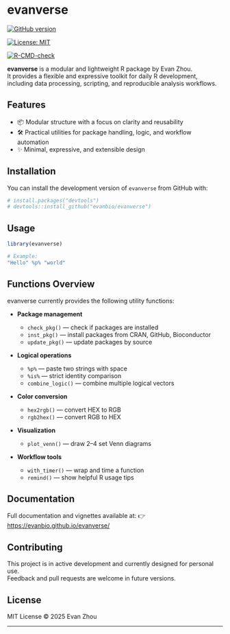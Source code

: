 # evanverse

<!-- badges: start -->
[![GitHub version](https://img.shields.io/github/v/tag/evanbio/evanverse?label=version&color=success)](https://github.com/evanbio/evanverse/releases)

[![License: MIT](https://img.shields.io/badge/License-MIT-blue.svg)](LICENSE.md)

[![R-CMD-check](https://github.com/evanbio/evanverse/actions/workflows/R-CMD-check.yaml/badge.svg)](https://github.com/evanbio/evanverse/actions/workflows/R-CMD-check.yaml)
<!-- badges: end -->

**evanverse** is a modular and lightweight R package by Evan Zhou.  
It provides a flexible and expressive toolkit for daily R development, including data processing, scripting, and reproducible analysis workflows.


## Features

- 📦 Modular structure with a focus on clarity and reusability  
- 🛠️ Practical utilities for package handling, logic, and workflow automation  
- ✨ Minimal, expressive, and extensible design

## Installation

You can install the development version of `evanverse` from GitHub with:

```r
# install.packages("devtools")
# devtools::install_github("evanbio/evanverse")
```

## Usage

```r
library(evanverse)

# Example:
"Hello" %p% "world"
```

## Functions Overview

evanverse currently provides the following utility functions:

- **Package management**
  - `check_pkg()` — check if packages are installed
  - `inst_pkg()` — install packages from CRAN, GitHub, Bioconductor
  - `update_pkg()` — update packages by source

- **Logical operations**
  - `%p%` — paste two strings with space
  - `%is%` — strict identity comparison
  - `combine_logic()` — combine multiple logical vectors

- **Color conversion**
  - `hex2rgb()` — convert HEX to RGB
  - `rgb2hex()` — convert RGB to HEX

- **Visualization**
  - `plot_venn()` — draw 2–4 set Venn diagrams

- **Workflow tools**
  - `with_timer()` — wrap and time a function
  - `remind()` — show helpful R usage tips

## Documentation

Full documentation and vignettes available at:
👉 https://evanbio.github.io/evanverse/

## Contributing

This project is in active development and currently designed for personal use.  
Feedback and pull requests are welcome in future versions.

## License

MIT License © 2025 Evan Zhou

---



